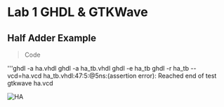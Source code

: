 # Lab 1 GHDL & GTKWave


## Half Adder Example

> Code

'''ghdl -a ha.vhdl
ghdl -a ha_tb.vhdl
ghdl -e ha_tb
ghdl -r ha_tb --vcd=ha.vcd
ha_tb.vhdl:47:5:@5ns:(assertion error): Reached end of test
gtkwave ha.vcd

![HA](https://github.com/user-attachments/assets/72bc51e2-d792-4065-a8c1-d8bda282c525)




